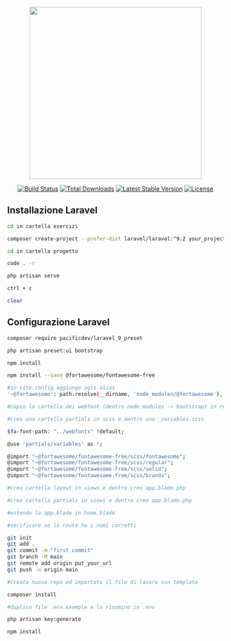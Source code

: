 <p align="center"><a href="https://laravel.com" target="_blank"><img src="https://raw.githubusercontent.com/laravel/art/master/logo-lockup/5%20SVG/2%20CMYK/1%20Full%20Color/laravel-logolockup-cmyk-red.svg" width="400"></a></p>

<p align="center">
<a href="https://travis-ci.org/laravel/framework"><img src="https://travis-ci.org/laravel/framework.svg" alt="Build Status"></a>
<a href="https://packagist.org/packages/laravel/framework"><img src="https://img.shields.io/packagist/dt/laravel/framework" alt="Total Downloads"></a>
<a href="https://packagist.org/packages/laravel/framework"><img src="https://img.shields.io/packagist/v/laravel/framework" alt="Latest Stable Version"></a>
<a href="https://packagist.org/packages/laravel/framework"><img src="https://img.shields.io/packagist/l/laravel/framework" alt="License"></a>
</p>

## Installazione Laravel

```bash
cd in cartella esercizi

composer create-project --prefer-dist laravel/laravel:^9.2 your_project_name_here

cd in cartella progetto

code . -r

php artisan serve

ctrl + c

clear

```

## Configurazione Laravel

```bash
composer require pacificdev/laravel_9_preset

php artisan preset:ui bootstrap

npm install

npm install --save @fortawesome/fontawesome-free

#in vite.config aggiungo agli alias
'~@fortawesome': path.resolve(__dirname, 'node_modules/@fortawesome'),

#copio la cartella dei webfont (dentro node modules -> bootstrap) in resources e se voglio la rinomino

#creo una cartella partials in scss e dentro una _variables.scss

$fa-font-path: "../webfonts" !default;

@use 'partials/variables' as *;

@import "~@fortawesome/fontawesome-free/scss/fontawesome";
@import "~@fortawesome/fontawesome-free/scss/regular";
@import "~@fortawesome/fontawesome-free/scss/solid";
@import "~@fortawesome/fontawesome-free/scss/brands";

#creo cartella layout in views e dentro creo app.blade.php

#creo cartella partials in views e dentro creo app.blade.php

#estendo la app.blade in home.blade

#verificare se la route ha i nomi corretti

git init
git add .
git commit -m "first commit"
git branch -M main
git remote add origin put_your_url
git push -u origin main

#creata nuova repo ed importato il file di lavoro con template

composer install

#duplico file .env.example e lo rinomino in .env

php artisan key:generate

npm install
```
